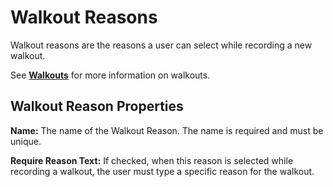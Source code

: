 # Walkout Reasons

Walkout reasons are the reasons a user can select while recording a new walkout.

See [**Walkouts**](../concepts/walkouts.md) for more information on walkouts.

## Walkout Reason Properties

**Name:** The name of the Walkout Reason. The name is required and must be unique.

**Require Reason Text:** If checked, when this reason is selected while recording a walkout, the user must type a specific reason for the walkout.